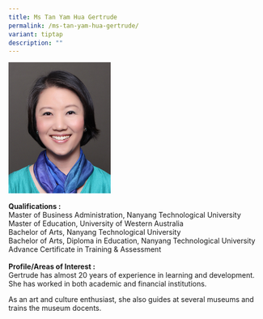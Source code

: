 ```yaml
---
title: Ms Tan Yam Hua Gertrude
permalink: /ms-tan-yam-hua-gertrude/
variant: tiptap
description: ""
---
```

<p></p>
<div class="isomer-image-wrapper">
<img style="width: 40%;" height="auto" width="100%" alt="Image of Ms Tan Yam Hua Gertrude" src="/images/IS/IS_TAN_YAM_HUA__GERTRUDE_0012528.jpg">
</div>
<p><strong>Qualifications :&nbsp;<br></strong>Master of Business Administration,
Nanyang Technological University
<br>Master of Education, University of Western Australia
<br>Bachelor of Arts, Nanyang Technological University
<br>Bachelor of Arts, Diploma in Education, Nanyang Technological University
<br>Advance Certificate in Training &amp; Assessment
<br>
<br><strong>Profile/Areas of Interest :</strong> 
<br>Gertrude has almost 20 years of experience in learning and development.
She has worked in both academic and financial institutions.&nbsp;</p>
<p>As an art and culture enthusiast, she also guides at several museums and
trains the museum docents.</p>